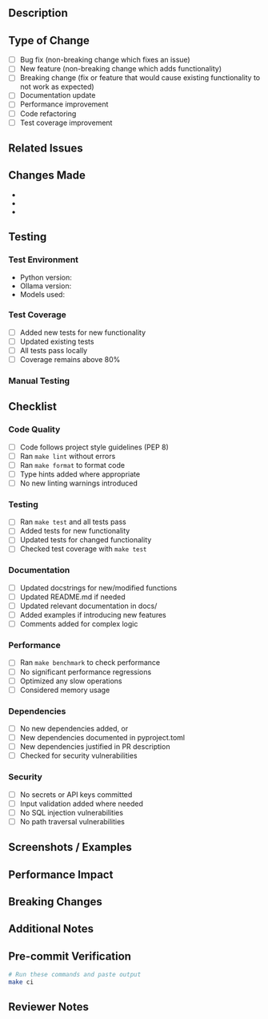## Description
<!-- Provide a brief description of the changes in this PR -->

## Type of Change
<!-- Mark the relevant option with an "x" -->
- [ ] Bug fix (non-breaking change which fixes an issue)
- [ ] New feature (non-breaking change which adds functionality)
- [ ] Breaking change (fix or feature that would cause existing functionality to not work as expected)
- [ ] Documentation update
- [ ] Performance improvement
- [ ] Code refactoring
- [ ] Test coverage improvement

## Related Issues
<!-- Link to related issues, e.g., "Fixes #123" or "Relates to #456" -->

## Changes Made
<!-- List the main changes made in this PR -->
-
-
-

## Testing
<!-- Describe the tests you ran and how to reproduce -->

### Test Environment
- Python version:
- Ollama version:
- Models used:

### Test Coverage
- [ ] Added new tests for new functionality
- [ ] Updated existing tests
- [ ] All tests pass locally
- [ ] Coverage remains above 80%

### Manual Testing
<!-- Describe manual testing performed -->

## Checklist
<!-- Mark completed items with an "x" -->

### Code Quality
- [ ] Code follows project style guidelines (PEP 8)
- [ ] Ran `make lint` without errors
- [ ] Ran `make format` to format code
- [ ] Type hints added where appropriate
- [ ] No new linting warnings introduced

### Testing
- [ ] Ran `make test` and all tests pass
- [ ] Added tests for new functionality
- [ ] Updated tests for changed functionality
- [ ] Checked test coverage with `make test`

### Documentation
- [ ] Updated docstrings for new/modified functions
- [ ] Updated README.md if needed
- [ ] Updated relevant documentation in docs/
- [ ] Added examples if introducing new features
- [ ] Comments added for complex logic

### Performance
- [ ] Ran `make benchmark` to check performance
- [ ] No significant performance regressions
- [ ] Optimized any slow operations
- [ ] Considered memory usage

### Dependencies
- [ ] No new dependencies added, or
- [ ] New dependencies documented in pyproject.toml
- [ ] New dependencies justified in PR description
- [ ] Checked for security vulnerabilities

### Security
- [ ] No secrets or API keys committed
- [ ] Input validation added where needed
- [ ] No SQL injection vulnerabilities
- [ ] No path traversal vulnerabilities

## Screenshots / Examples
<!-- If applicable, add screenshots or example outputs -->

## Performance Impact
<!-- Describe any performance impact, positive or negative -->

## Breaking Changes
<!-- If this is a breaking change, describe the impact and migration path -->

## Additional Notes
<!-- Any additional information that reviewers should know -->

## Pre-commit Verification
```bash
# Run these commands and paste output
make ci
```

<!--
Output:
Paste command output here
-->

## Reviewer Notes
<!-- @mention specific reviewers or note areas that need special attention -->
